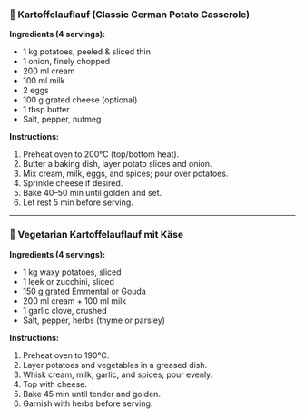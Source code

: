 ### 🥔 Kartoffelauflauf (Classic German Potato Casserole)

**Ingredients (4 servings):**
- 1 kg potatoes, peeled & sliced thin  
- 1 onion, finely chopped  
- 200 ml cream  
- 100 ml milk  
- 2 eggs  
- 100 g grated cheese (optional)  
- 1 tbsp butter  
- Salt, pepper, nutmeg

**Instructions:**
1. Preheat oven to 200°C (top/bottom heat).  
2. Butter a baking dish, layer potato slices and onion.  
3. Mix cream, milk, eggs, and spices; pour over potatoes.  
4. Sprinkle cheese if desired.  
5. Bake 40–50 min until golden and set.  
6. Let rest 5 min before serving.

-----------

### 🧀 Vegetarian Kartoffelauflauf mit Käse

**Ingredients (4 servings):**
- 1 kg waxy potatoes, sliced  
- 1 leek or zucchini, sliced  
- 150 g grated Emmental or Gouda  
- 200 ml cream + 100 ml milk  
- 1 garlic clove, crushed  
- Salt, pepper, herbs (thyme or parsley)

**Instructions:**
1. Preheat oven to 190°C.  
2. Layer potatoes and vegetables in a greased dish.  
3. Whisk cream, milk, garlic, and spices; pour evenly.  
4. Top with cheese.  
5. Bake 45 min until tender and golden.  
6. Garnish with herbs before serving.
